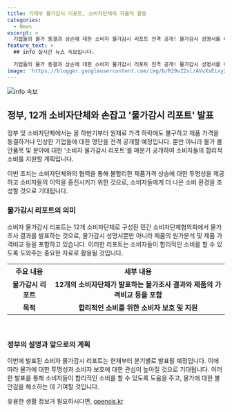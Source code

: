 ```yaml
---
title: 기재부 물가감시 리포트, 소비자단체의 자율적 활동
categories:
  - News
excerpt: >
  기업들의 물가 동결과 상슨에 대한 소비자 물가감시 리포트 전격 공개! 물가감시 성명서를 비정기적으로 발표 중인 소비자단체협의회가 앞으로는 분기별로 리포트를 발표할 계획이라고 발표했다. 이로써 소비자들은 더 이상 물가 상승에 대해 더이상 무력하지 않다. (출처: 정책브리핑 www.korea.kr)
feature_text: >
  ## info 실시간 뉴스 속보입니다.

  기업들의 물가 동결과 상슨에 대한 소비자 물가감시 리포트 전격 공개! 물가감시 성명서를 비정기적으로 발표 중인 소비자단체협의회가 앞으로는 분기별로 리포트를 발표할 계획이라고 발표했다. 이로써 소비자들은 더 이상 물가 상승에 대해 더이상 무력하지 않다. (출처: 정책브리핑 www.korea.kr)
image: 'https://blogger.googleusercontent.com/img/b/R29vZ2xl/AVvXsEixyZcFfHzMRdzZMjFBmAUKJYCLCGyLL1o632UiGVXcaFdKo_bkvkuCioo0uUKlGfBVcT3P84aROyZIXSBEx3Aw5nCQ3pTgDom1WDC4m8eifvWiAmWEEVb4x6G_l8C0QH225ldMjyaFvpxGEBGNO37VmDTDMHGhJPq73UglMfDca1-0aw/s1600/blogspot.png'
---
```


<p><img src="https://blogger.googleusercontent.com/img/b/R29vZ2xl/AVvXsEixyZcFfHzMRdzZMjFBmAUKJYCLCGyLL1o632UiGVXcaFdKo_bkvkuCioo0uUKlGfBVcT3P84aROyZIXSBEx3Aw5nCQ3pTgDom1WDC4m8eifvWiAmWEEVb4x6G_l8C0QH225ldMjyaFvpxGEBGNO37VmDTDMHGhJPq73UglMfDca1-0aw/s1600/blogspot.png" alt="info 속보" /></p>

<h2 data-ke-size="size26">정부, 12개 소비자단체와 손잡고 '물가감시 리포트' 발표</h2>

<p>정부 및 소비자단체에서는 올 하반기부터 원재료 가격 하락에도 불구하고 제품 가격을 동결하거나 인상한 기업들에 대한 명단을 전격 공개할 예정입니다. 뿐만 아니라 물가 불안품목 및 분야에 대한 '소비자 물가감시 리포트'를 매분기 공개하여 소비자들의 합리적 소비를 지원할 계획입니다.</p>

<p data-ke-size="size16">이번 조치는 소비자단체와의 협력을 통해 불합리한 제품가격 상승에 대한 투명성을 제공하고 소비자들의 이익을 증진시키기 위한 것으로, 소비자들에게 더 나은 소비 환경을 조성할 것으로 기대됩니다.</p>

<h3>물가감시 리포트의 의미</h3>

<p>소비자 물가감시 리포트는 12개 소비자단체로 구성된 민간 소비자단체협의회에서 물가조사 결과를 발표하는 것으로, 물가감시 성명서뿐만 아니라 제품의 원가분석 및 제품 가격비교 등을 포함하고 있습니다. 이러한 리포트는 소비자들이 합리적인 소비를 할 수 있도록 도와주는 중요한 자료로 활용될 것입니다.</p>

<table>
  <tr>
    <th>주요 내용</th>
    <th>세부 내용</th>
  </tr>
  <tr>
    <td style="text-align: center; height: 17px;"><b>물가감시 리포트</b></td>
    <td style="text-align: center; height: 17px;"><b>12개의 소비자단체가 발표하는 물가조사 결과와 제품의 가격비교 등을 포함</b></td>
  </tr>
  <tr>
    <td style="text-align: center; height: 17px;"><b>목적</b></td>
    <td style="text-align: center; height: 17px;"><b>합리적인 소비를 위한 소비자 보호 및 지원</b></td>
  </tr>
</table>

<p data-ke-size="size16">&nbsp;</p>

<h3>정부의 설명과 앞으로의 계획</h3>

<p>이번에 발표된 소비자 물가감시 리포트는 현재부터 분기별로 발표될 예정입니다. 이에 따라 물가에 대한 투명성과 소비자 보호에 대한 관심이 높아질 것으로 기대됩니다. 이러한 발표를 통해 소비자들이 합리적인 소비를 할 수 있도록 도움을 주고, 물가에 대한 불안감을 해소하는 데 기여할 것입니다.</p>
유용한 생활 정보가 필요하시다면, <a href="https://opensis.kr" rel="dofollow">opensis.kr</a>


